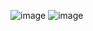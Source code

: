 ![image](https://github.com/user-attachments/assets/010f5700-5a86-4e1e-bfcf-ee6303709285)
![image](https://github.com/user-attachments/assets/b040a603-6a33-42fb-b7af-f1ab508bd404)

